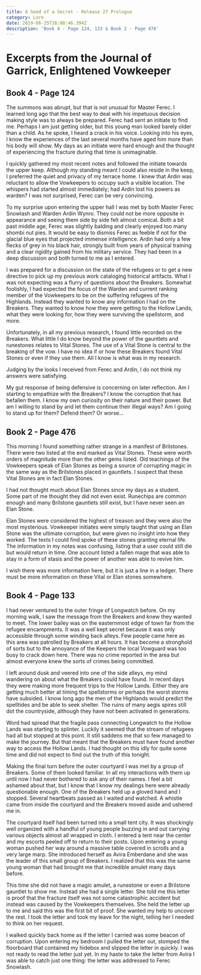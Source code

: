 ```yaml
---
title: A Seed of a Secret - Release 27 Prologue
category: Lore
date: 2019-06-25T16:08:46.394Z
description: 'Book 4 - Page 124, 133 & Book 2 - Page 476'
---
```

# Excerpts from the Journal of Garrick, Enlightened Vowkeeper

## Book 4 - Page 124

The summons was abrupt, but that is not unusual for Master Ferec. I learned long ago that the best way to deal with his impetuous decision making style was to always be prepared. Ferec had sent an initiate to find me. Perhaps I am just getting older, but this young man looked barely older than a child. As he spoke, I heard a crack in his voice. Looking into his eyes, I know the experiences of the last several months have aged him more than his body will show. My days as an initiate were hard enough and the thought of experiencing the fracture during that time is unimaginable.

I quickly gathered my most recent notes and followed the initiate towards the upper keep. Although my standing meant I could also reside in the keep, I preferred the quiet and privacy of my terrace home. I knew that Ardin was reluctant to allow the Vowkeepers to occupy such a visible location. The whispers had started almost immediately; had Ardin lost his powers as warden? I was not surprised, Ferec can be very convincing.

To my surprise upon entering the upper hall I was met by both Master Ferec Snowlash and Warden Ardin Wynro. They could not be more opposite in appearance and seeing them side by side felt almost comical. Both a bit past middle age, Ferec was slightly balding and clearly enjoyed too many shombi nut pies. It would be easy to dismiss Ferec as feeble if not for the glacial blue eyes that projected immense intelligence. Ardin had only a few flecks of grey in his black hair, strongly built from years of physical training and a clear rigidity gained from his military service. They had been in a deep discussion and both turned to me as I entered.

I was prepared for a discussion on the state of the refugees or to get a new directive to pick up my previous work cataloging historical artifacts. What I was not expecting was a flurry of questions about the Breakers. Somewhat foolishly, I had expected the focus of the Warden and current ranking member of the Vowkeepers to be on the suffering refugees of the Highlands. Instead they wanted to know any information I had on the Breakers. They wanted to know how they were getting to the Hollow Lands, what they were looking for, how they were surviving the spellstorm, and more.

Unfortunately, in all my previous research, I found little recorded on the Breakers. What little I do know beyond the power of the gauntlets and runestones relates to Vital Stones. The use of a Vital Stone is central to the breaking of the vow. I have no idea if or how these Breakers found Vital Stones or even if they use them. All I know is what was in my research.

Judging by the looks I received from Ferec and Ardin, I do not think my answers were satisfying.

My gut response of being defensive is concerning on later reflection. Am I starting to empathize with the Breakers? I know the corruption that has befallen them. I know my own curiosity on their nature and their power. But am I willing to stand by and let them continue their illegal ways? Am I going to stand up for them? Defend them? Or worse...

## Book 2 - Page 476

This morning I found something rather strange in a manifest of Brilstones. There were two listed at the end marked as Vital Stones. These were worth orders of magnitude more than the other gems listed. Old teachings of the Vowkeepers speak of Elan Stones as being a source of corrupting magic in the same way as the Brilstones placed in gauntlets. I suspect that these Vital Stones are in fact Elan Stones.

I had not thought much about Elan Stones since my days as a student. Some part of me thought they did not even exist. Runechips are common enough and many Brilstone gauntlets still exist, but I have never seen an Elan Stone.

Elan Stones were considered the highest of treason and they were also the most mysterious. Vowkeeper initiates were simply taught that using an Elan Stone was the ultimate corruption, but were given no insight into how they worked. The texts I could find spoke of these stones granting eternal life. The information in my notes was confusing, listing that a user could still die but would return in time. One account listed a fallen mage that was able to stay in a form of stasis and the power of another was able to revive him.

I wish there was more information here, but it is just a line in a ledger. There must be more information on these Vital or Elan stones somewhere.

## Book 4 - Page 133

I had never ventured to the outer fringe of Longwatch before. On my morning walk, I saw the message from the Breakers and knew they wanted to meet. The lower bailey was on the easternmost edge of town far from the refugee encampments. It was a well kept secret because it was only accessible through some winding back alleys. Few people came here as this area was patrolled by Breakers at all hours. It has become a stronghold of sorts but to the annoyance of the Keepers the local Vowguard was too busy to crack down here. There was no crime reported in the area but almost everyone knew the sorts of crimes being committed.

I left around dusk and veered into one of the side alleys, my mind wandering on about what the Breakers could have found. In recent days they were making more frequent trips to the Hollow Lands. Either they are getting much better at timing the spellstorms or perhaps the worst storms have subsided. I know long ago the men of the Highlands would predict the spelltides and be able to seek shelter. The ruins of many aegis spires still dot the countryside, although they have not been activated in generations.

Word had spread that the fragile pass connecting Longwatch to the Hollow Lands was starting to splinter. Luckily it seemed that the stream of refugees had all but stopped at this point. It still saddens me that so few managed to make the journey. But that meant that the Breakers must have found another way to access the Hollow Lands. I had thought on this idly for quite some time and did not expect to find out the truth of this tonight.

Making the final turn before the outer courtyard I was met by a group of Breakers. Some of them looked familiar. In all my interactions with them up until now I had never bothered to ask any of their names. I feel a bit ashamed about that, but I know that I know my dealings here were already questionable enough. One of the Breakers held up a gloved hand and I stopped. Several heartbeats passed as I waited and watched. A whistle came from inside the courtyard and the Breakers moved aside and ushered me in.

The courtyard itself had been turned into a small tent city. It was shockingly well organized with a handful of young people buzzing in and out carrying various objects almost all wrapped in cloth. I entered a tent near the center and my escorts peeled off to return to their posts. Upon entering a young woman pushed her way around a massive table covered in scrolls and a very large marp. She introduced herself as Avira Emberdane and she was the leader of this small group of Breakers. I realized that this was the same young woman that had brought me that incredible amulet many days before.

This time she did not have a magic amulet, a runestone or even a Brilstone gauntlet to show me. Instead she had a single letter. She told me this letter is proof that the fracture itself was not some catastrophic accident but instead was caused by the Vowkeepers themselves. She held the letter up to me and said this was the first bit of proof. She wanted my help to uncover the rest. I took the letter and took my leave for the night, telling her I needed to think on her request.

I walked quickly back home as if the letter I carried was some beacon of corruption. Upon entering my bedroom I pulled the letter out, stomped the floorboard that contained my hidebox and slipped the letter in quickly. I was not ready to read the letter just yet. In my haste to take the letter from Avira I was able to catch just one thing: the letter was addressed to Ferec Snowlash.
